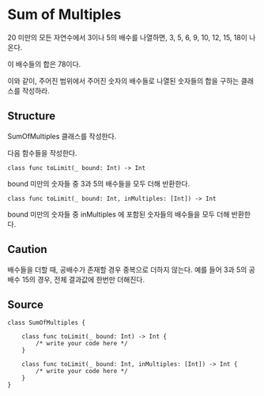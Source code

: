 # Sum of Multiples

20 미만의 모든 자연수에서 3이나 5의 배수를 나열하면, 3, 5, 6, 9, 10, 12, 15, 18이 나온다.

이 배수들의 합은 78이다.

이와 같이, 주어진 범위에서 주어진 숫자의 배수들로 나열된 숫자들의 합을 구하는 클래스를 작성하라.

## Structure

SumOfMultiples 클래스를 작성한다.

다음 함수들을 작성한다.

    class func toLimit(_ bound: Int) -> Int

bound 미만의 숫자들 중 3과 5의 배수들을 모두 더해 반환한다.

    class func toLimit(_ bound: Int, inMultiples: [Int]) -> Int

bound 미만의 숫자들 중 inMultiples 에 포함된 숫자들의 배수들을 모두 더해 반환한다.

## Caution

배수들을 더할 때, 공배수가 존재할 경우 중복으로 더하지 않는다. 예를 들어 3과 5의 공배수 15의 경우, 전체 결과값에 한번만 더해진다.

## Source

    class SumOfMultiples {

        class func toLimit(_ bound: Int) -> Int {
            /* write your code here */
        }

        class func toLimit(_ bound: Int, inMultiples: [Int]) -> Int {
            /* write your code here */
        }
    }
